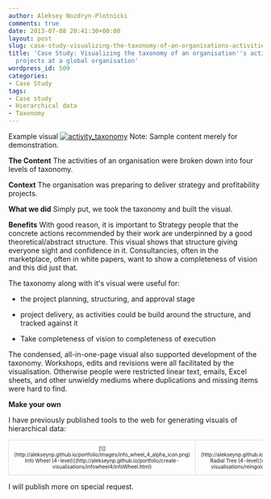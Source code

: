 ```yaml
---
author: Aleksey Nozdryn-Plotnicki
comments: true
date: 2013-07-08 20:41:30+00:00
layout: post
slug: case-study-visualizing-the-taxonomy-of-an-organisations-activities-in-strategyprofitability-projects-at-a-global-organisation
title: 'Case Study: Visualizing the taxonomy of an organisation''s activities in strategy/profitability
  projects at a global organisation'
wordpress_id: 509
categories:
- Case Study
tags:
- Case study
- Hierarchical data
- Taxonomy
---
```


Example visual
[![activity_taxonomy](http://alekseynp.github.io/wp-content/uploads/2013/07/activity_taxonomy-300x300.png)](http://alekseynp.github.io/wp-content/uploads/2013/07/activity_taxonomy.png)
Note: Sample content merely for demonstration.

**The Content**
The activities of an organisation were broken down into four levels of taxonomy.

**Context**
The organisation was preparing to deliver strategy and profitability projects.

**What we did**
Simply put, we took the taxonomy and built the visual.

**Benefits**
With good reason, it is important to Strategy people that the concrete actions recommended by their work are underpinned by a good theoretical/abstract structure. This visual shows that structure giving everyone sight and confidence in it. Consultancies, often in the marketplace, often in white papers, want to show a completeness of vision and this did just that.

The taxonomy along with it's visual were useful for:


  * the project planning, structuring, and approval stage


  * project delivery, as activities could be build around the structure, and tracked against it


  * Take completeness of vision to completeness of execution


The condensed, all-in-one-page visual also supported development of the taxonomy. Workshops, edits and revisions were all facilitated by the visualisation. Otherwise people were restricted linear text, emails, Excel sheets, and other unwieldy mediums where duplications and missing items were hard to find.

**Make your own**

I have previously published tools to the web for generating visuals of hierarchical data:
<table style="font-size:10px; border-spacing:30px;" >
  <tr >
    
<td style="text-align:center; vertical-align:top; border:1px solid #dddddd; padding:10px; margin:2px; border-radius:6px 6px 6px 6px;" >[![](http://alekseynp.github.io/portfolio/images/info_wheel_4_alpha_icon.png)  
Info Wheel  
(4-level)](http://alekseynp.github.io/portfolio/create-visualisations/infowheel4/infoWheel.html)
</td>
    
<td style="text-align:center; vertical-align:top; border:1px solid #dddddd; padding:10px; margin:2px; border-radius:6px 6px 6px 6px;" >[![](http://alekseynp.github.io/portfolio/images/node_tree_4_alpha_icon.png)  
Radial Tree  
(4-level)](http://alekseynp.github.io/portfolio/create-visualisations/reingold-Tilford_Tree4/Reingold_Tilford_Tree.html)
</td>
  </tr>
</table>

I will publish more on special request.
